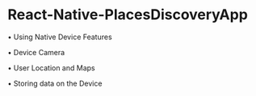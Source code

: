 # React-Native-PlacesDiscoveryApp

• Using Native Device Features

• Device Camera

• User Location and Maps

• Storing data on the Device
